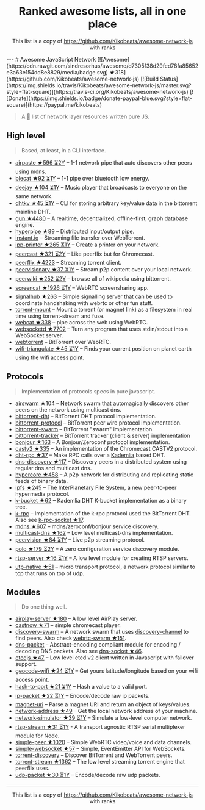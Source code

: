 <h1 align="center">
Ranked awesome lists, all in one place
</h1>
<p align="center">
	This list is a copy of <a href="https://github.com/Kikobeats/awesome-network-js">https://github.com/Kikobeats/awesome-network-js</a> with ranks
</p>
---
# Awesome JavaScript Network [![Awesome](https://cdn.rawgit.com/sindresorhus/awesome/d7305f38d29fed78fa85652e3a63e154dd8e8829/media/badge.svg) ★318](https://github.com/Kikobeats/awesome-network-js) [![Build Status](https://img.shields.io/travis/Kikobeats/awesome-network-js/master.svg?style=flat-square)](https://travis-ci.org/Kikobeats/awesome-network-js) [![Donate](https://img.shields.io/badge/donate-paypal-blue.svg?style=flat-square)](https://paypal.me/kikobeats)

> A 🎩 list of network layer resources written pure JS.

## High level

> Based, at least, in a CLI interface.

* [airpaste ★596 ⏳2Y](https://github.com/mafintosh/airpaste) – 1-1 network pipe that auto discovers other peers using mdns.
* [blecat ★92 ⏳1Y](https://github.com/mafintosh/blecat) – 1-1 pipe over bluetooth low energy.
* [deejay ★104 ⏳1Y](https://github.com/mafintosh/deejay) – Music player that broadcasts to everyone on the same network.
* [dhtkv ★45 ⏳1Y](https://github.com/maxogden/dhtkv) – CLI for storing arbitrary key/value data in the bittorrent mainline DHT.
* [gun ★4480](https://github.com/amark/gun) – A realtime, decentralized, offline-first, graph database engine.
* [hyperpipe ★89](https://github.com/mafintosh/hyperpipe) – Distributed input/output pipe.
* [instant.io](https://github.com/feross/instant.io) – Streaming file transfer over WebTorrent.
* [ipp-printer ★265 ⏳1Y](https://github.com/watson/ipp-printer) – Create a printer on your network.
* [peercast ★321 ⏳2Y](https://github.com/mafintosh/peercast) – Like peerflix but for Chromecast.
* [peerflix ★4223](https://github.com/mafintosh/peerflix) – Streaming torrent client.
* [peervisionary ★37 ⏳1Y](https://github.com/mafintosh/peervisionary) – Stream p2p content over your local network.
* [peerwiki ★252 ⏳2Y](https://github.com/mafintosh/peerwiki) – browse all of wikipedia using bittorrent.
* [screencat ★1926 ⏳1Y](https://github.com/maxogden/screencat) – WebRTC screensharing app.
* [signalhub ★263](https://github.com/mafintosh/signalhub) – Simple signalling server that can be used to coordinate handshaking with webrtc or other fun stuff.
* [torrent-mount](https://github.com/mafintosh/torrent-mount) – Mount a torrent (or magnet link) as a filesystem in real time using torrent-stream and fuse.
* [webcat ★338](https://github.com/mafintosh/webcat) – pipe across the web using WebRTC.
* [websocketd ★7702](https://github.com/joewalnes/websocketd) – Turn any program that uses stdin/stdout into a WebSocket server.
* [webtorrent](https://github.com/feross/webtorrent) – BitTorrent over WebRTC.
* [wifi-triangulate ★45 ⏳1Y](https://github.com/watson/wifi-triangulate) – Finds your current position on planet earth using the wifi access point.

## Protocols

> Implementation of protocols specs in pure javascript.

* [airswarm ★104](https://github.com/mafintosh/airswarm) – Network swarm that automagically discovers other peers on the network using multicast dns.
* [bittorrent-dht](https://github.com/feross/bittorrent-dht) – BitTorrent DHT protocol implementation.
* [bittorrent-protocol](https://github.com/feross/bittorrent-protocol) – BitTorrent peer wire protocol implementation.
* [bittorrent-swarm](https://github.com/feross/bittorrent-swarm) – BitTorrent "swarm" implementation.
* [bittorrent-tracker](https://github.com/feross/bittorrent-tracker) – BitTorrent tracker (client & server) implementation
* [bonjour ★163](https://github.com/watson/bonjour) – A Bonjour/Zeroconf protocol implementation.
* [castv2 ★335](https://github.com/thibauts/node-castv2) – An implementation of the Chromecast CASTV2 protocol.
* [dht-rpc ★37](https://github.com/mafintosh/dht-rpc) – Make RPC calls over a [Kademlia](https://pdos.csail.mit.edu/~petar/papers/maymounkov-kademlia-lncs.pdf) based DHT.
* [dns-discovery ★117](https://github.com/mafintosh/dns-discovery) – Discovery peers in a distributed system using regular dns and multicast dns.
* [hypercore ★458](https://github.com/mafintosh/hypercore) – A p2p network for distributing and replicating static feeds of binary data.
* [ipfs ★245](https://github.com/ipfs/js-ipfs-api) – The InterPlanetary File System, a new peer-to-peer hypermedia protocol.
* [k-bucket ★62](https://github.com/tristanls/k-bucket) – Kademlia DHT K-bucket implementation as a binary tree.
* [k-rpc](https://github.com/mafintosh/k-rpc) – Implementation of the k-rpc protocol used the BitTorrent DHT. Also see [k-rpc-socket ★17](https://github.com/mafintosh/k-rpc-socket).
* [mdns ★607](https://github.com/agnat/node_mdns) – mdns/zeroconf/bonjour service discovery.
* [multicast-dns ★162](https://github.com/mafintosh/multicast-dns) – Low level multicast-dns implementation.
* [peervision ★84 ⏳1Y](https://github.com/mafintosh/peervision) – Live p2p streaming protocol.
* [polo ★179 ⏳2Y](https://github.com/mafintosh/polo) – A zero configuration service discovery module.
* [rtsp-server ★16 ⏳1Y](https://github.com/watson/rtsp-server) – A low level module for creating RTSP servers.
* [utp-native ★51](https://github.com/mafintosh/utp-native) – micro transport protocol, a network protocol similar to tcp that runs on top of udp.

## Modules

> Do one thing well.

* [airplay-server ★180](https://github.com/watson/airplay-server) – A low level AirPlay server.
* [castnow ★71](https://github.com/xat/chromecast-player) – simple chromecast player.
* [discovery-swarm](https://github.com/mafintosh/discovery-swarm) – A network swarm that uses [discovery-channel](https://github.com/maxogden/discovery-channel) to find peers. Also check [webrtc-swarm ★151](https://github.com/mafintosh/webrtc-swarm).
* [dns-packet](https://github.com/mafintosh/dns-packet) – Abstract-encoding compliant module for encoding / decoding DNS packets. Also see [dns-socket ★46](https://github.com/mafintosh/dns-socket).
* [etcdjs ★47](https://github.com/mafintosh/etcdjs) – Low level etcd v2 client written in Javascript with failover support.
* [geocode-wifi ★24 ⏳1Y](https://github.com/watson/geocode-wifi) – Get yours latitude/longitude based on your wifi access point.
* [hash-to-port ★21 ⏳1Y](https://github.com/mafintosh/hash-to-port) – Hash a value to a valid port.
* [ip-packet ★22 ⏳1Y](https://github.com/mafintosh/ip-packet) – Encode/decode raw ip packets.
* [magnet-uri](https://github.com/feross/magnet-uri) – Parse a magnet URI and return an object of keys/values.
* [network-address ★49](https://github.com/mafintosh/network-address) – Get the local network address of your machine.
* [network-simulator ★39 ⏳1Y](https://github.com/substack/network-simulator) – Simulate a low-level computer network.
* [rtsp-stream ★31 ⏳1Y](https://github.com/watson/rtsp-stream) - A transport agnostic RTSP serial multiplexer module for Node.
* [simple-peer ★1020](https://github.com/feross/simple-peer) – Simple WebRTC video/voice and data channels.
* [simple-websocket ★57](https://github.com/feross/simple-websocket) – Simple, EventEmitter API for WebSockets.
* [torrent-discovery](https://github.com/feross/torrent-discovery) – Discover BitTorrent and WebTorrent peers.
* [torrent-stream ★1362](https://github.com/mafintosh/torrent-stream) – The low level streaming torrent engine that peerflix uses.
* [udp-packet ★30 ⏳1Y](https://github.com/substack/udp-packet) – Encode/decode raw udp packets.
---
<p align="center">
	This list is a copy of <a href="https://github.com/Kikobeats/awesome-network-js">https://github.com/Kikobeats/awesome-network-js</a> with ranks
</p>
